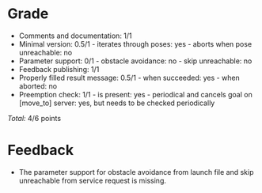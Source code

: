 Grade
=====

* Comments and documentation: 1/1
* Minimal version: 0.5/1
      - iterates through poses: yes
      - aborts when pose unreachable: no
* Parameter support: 0/1
      - obstacle avoidance: no
      - skip unreachable: no
* Feedback publishing: 1/1
* Properly filled result message: 0.5/1
      - when succeeded: yes
      - when aborted: no
* Preemption check: 1/1
      - is present: yes
      - periodical and cancels goal on [move_to] server: yes, but needs to be checked periodically

_Total:_ 4/6 points


Feedback
========

- The parameter support for obstacle avoidance from launch file and skip unreachable from service request is missing.